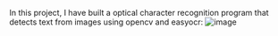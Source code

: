 In this project, I have built a optical character recognition program that detects text from images using opencv and easyocr:
![image](https://github.com/Maryambadarni/Text_Detector_From_Images_easyocr_opencv/assets/92412557/158fd8bf-4fe0-4b4f-84b9-7e1d38ea11ca)
